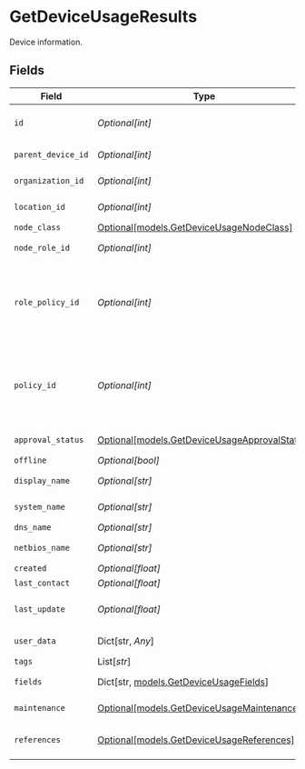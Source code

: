 # GetDeviceUsageResults

Device information.


## Fields

| Field                                                                                      | Type                                                                                       | Required                                                                                   | Description                                                                                |
| ------------------------------------------------------------------------------------------ | ------------------------------------------------------------------------------------------ | ------------------------------------------------------------------------------------------ | ------------------------------------------------------------------------------------------ |
| `id`                                                                                       | *Optional[int]*                                                                            | :heavy_minus_sign:                                                                         | Node (Device) identifier                                                                   |
| `parent_device_id`                                                                         | *Optional[int]*                                                                            | :heavy_minus_sign:                                                                         | Parent Node identifier                                                                     |
| `organization_id`                                                                          | *Optional[int]*                                                                            | :heavy_minus_sign:                                                                         | Organization identifier                                                                    |
| `location_id`                                                                              | *Optional[int]*                                                                            | :heavy_minus_sign:                                                                         | Location identifier                                                                        |
| `node_class`                                                                               | [Optional[models.GetDeviceUsageNodeClass]](../models/getdeviceusagenodeclass.md)           | :heavy_minus_sign:                                                                         | Node Class                                                                                 |
| `node_role_id`                                                                             | *Optional[int]*                                                                            | :heavy_minus_sign:                                                                         | Node Role identifier                                                                       |
| `role_policy_id`                                                                           | *Optional[int]*                                                                            | :heavy_minus_sign:                                                                         | Node Role policy ID based on organization and location Policy Mapping                      |
| `policy_id`                                                                                | *Optional[int]*                                                                            | :heavy_minus_sign:                                                                         | Assigned policy ID (overrides organization and location policy mapping)                    |
| `approval_status`                                                                          | [Optional[models.GetDeviceUsageApprovalStatus]](../models/getdeviceusageapprovalstatus.md) | :heavy_minus_sign:                                                                         | Approval Status                                                                            |
| `offline`                                                                                  | *Optional[bool]*                                                                           | :heavy_minus_sign:                                                                         | Is Offline?                                                                                |
| `display_name`                                                                             | *Optional[str]*                                                                            | :heavy_minus_sign:                                                                         | Display Name                                                                               |
| `system_name`                                                                              | *Optional[str]*                                                                            | :heavy_minus_sign:                                                                         | System Name                                                                                |
| `dns_name`                                                                                 | *Optional[str]*                                                                            | :heavy_minus_sign:                                                                         | DNS Name                                                                                   |
| `netbios_name`                                                                             | *Optional[str]*                                                                            | :heavy_minus_sign:                                                                         | NETBIOS Name                                                                               |
| `created`                                                                                  | *Optional[float]*                                                                          | :heavy_minus_sign:                                                                         | Created                                                                                    |
| `last_contact`                                                                             | *Optional[float]*                                                                          | :heavy_minus_sign:                                                                         | Last Contact                                                                               |
| `last_update`                                                                              | *Optional[float]*                                                                          | :heavy_minus_sign:                                                                         | Last data submission timestamp                                                             |
| `user_data`                                                                                | Dict[str, *Any*]                                                                           | :heavy_minus_sign:                                                                         | Custom attributes                                                                          |
| `tags`                                                                                     | List[*str*]                                                                                | :heavy_minus_sign:                                                                         | Tags                                                                                       |
| `fields`                                                                                   | Dict[str, [models.GetDeviceUsageFields](../models/getdeviceusagefields.md)]                | :heavy_minus_sign:                                                                         | Custom Fields                                                                              |
| `maintenance`                                                                              | [Optional[models.GetDeviceUsageMaintenance]](../models/getdeviceusagemaintenance.md)       | :heavy_minus_sign:                                                                         | Maintenance mode status                                                                    |
| `references`                                                                               | [Optional[models.GetDeviceUsageReferences]](../models/getdeviceusagereferences.md)         | :heavy_minus_sign:                                                                         | Expanded entity references                                                                 |